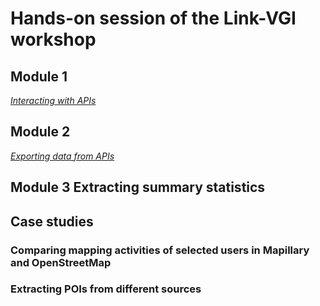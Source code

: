 # Hands-on session of the Link-VGI workshop

## Module 1

[*Interacting with APIs*](module1.md)

## Module 2

[*Exporting data from APIs*](module2.md)

## Module 3 Extracting summary statistics

## Case studies

### Comparing mapping activities of selected users in Mapillary and OpenStreetMap

### Extracting POIs from different sources

